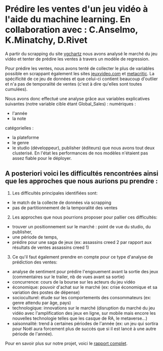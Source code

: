 
<h1>Prédire les ventes d'un jeu vidéo à l'aide du machine learning. En collaboration avec : C.Anselmo, K.Minatchy, D.Rivet</h1>

A partir du scrapping du site [vgchartz](https://www.vgchartz.com/gamedb/) nous avons analysé le marché du jeu vidéo et tenter de prédire les ventes à travers un modèle de regression.

Pour prédire les ventes, nous avons tenté de collecter le plus de variables possible en scrappant également les sites [jeuxvideo.com](https://www.jeuxvideo.com/tous-les-jeux/) et [metacritic](https://www.metacritic.com/browse/games/score/metascore/all/all/filtered).
La spécificité de ce jeu de données et que celui-ci contient beaucoup d'outlier et n'a pas de temporalité de ventes (c'est à dire qu'elles sont toutes cumulées).

Nous avons donc effectué une analyse grâce aux variables explicatives suivantes (notre variable cible étant Global_Sales) : 
numériques : 
- l'année
- la note

catégorielles : 
- la plateforme
- le genre
- le studio (développeur), publisher (éditeurs) que nous avons tout deux clusterisé.
En l'état les performances de nos modèles n'étaient pas assez fiable pour le déployer.


<h2>A posteriori voici les difficultés rencontrées ainsi que les approches que nous aurions pu prendre :</h2>

1. Les difficultés principales identifiées sont: 
- le match de la collecte de données via scrapping
- pas de partitionnement de la temporalité des ventes 

2. Les approches que nous pourrions proposer pour pallier ces difficultés: 
- trouver un positionnement sur le marché : point de vue du studio, du publisher, 
- une période de temps, 
- prédire pour une saga de jeux (ex: assassins creed 2 par rapport aux résultats de ventes assassins creed 1)

3. Ce qu'il faut également prendre en compte pour ce type d'analyse de prédiction des ventes: 
- analyse de sentiment pour prédire l'engouement avant la sortie des jeux (commentaires sur le trailer, nb de vues avant sa sortie) 
- concurrence: cours de la bourse sur les acteurs du jeu vidéo
- économique: pouvoir d'achat sur le marché (ex: crise économique et sa variation des postes de dépense)
- socioculturel: étude sur les comportements des consommateurs (ex: genre attendu par âge, pays)
- technologique: innovations sur le marché (disruption du marché du jeu vidéo avec l'amplification des jeux en ligne, sur mobile mais encore les nouvelles technologie telles que les casque de RA, le metaverse...)
- saisonnalité: trend à certaines périodes de l'année (ex: un jeu qui sortira pour Noël aura forcement plus de succès que si il est lancé à une autre période de l'année).

Pour en savoir plus sur notre projet, voici le [rapport complet](https://www.canva.com/design/DAFdomYMGpE/fGqe4W_wGX5-QixbEYUfmw/edit?utm_content=DAFdomYMGpE&utm_campaign=designshare&utm_medium=link2&utm_source=sharebutton).
